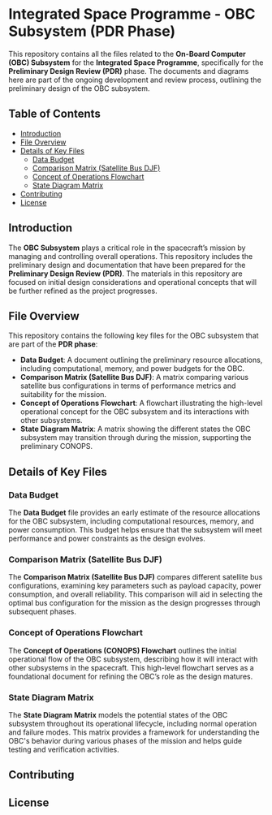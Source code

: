 # Integrated Space Programme - OBC Subsystem (PDR Phase)

This repository contains all the files related to the **On-Board Computer (OBC) Subsystem** for the **Integrated Space Programme**, specifically for the **Preliminary Design Review (PDR)** phase. The documents and diagrams here are part of the ongoing development and review process, outlining the preliminary design of the OBC subsystem.

## Table of Contents
- [Introduction](#introduction)
- [File Overview](#file-overview)
- [Details of Key Files](#details-of-key-files)
  - [Data Budget](#data-budget)
  - [Comparison Matrix (Satellite Bus DJF)](#comparison-matrix-satellite-bus-djf)
  - [Concept of Operations Flowchart](#concept-of-operations-flowchart)
  - [State Diagram Matrix](#state-diagram-matrix)
- [Contributing](#contributing)
- [License](#license)

## Introduction

The **OBC Subsystem** plays a critical role in the spacecraft’s mission by managing and controlling overall operations. This repository includes the preliminary design and documentation that have been prepared for the **Preliminary Design Review (PDR)**. The materials in this repository are focused on initial design considerations and operational concepts that will be further refined as the project progresses.

## File Overview

This repository contains the following key files for the OBC subsystem that are part of the **PDR phase**:

- **Data Budget**: A document outlining the preliminary resource allocations, including computational, memory, and power budgets for the OBC.
- **Comparison Matrix (Satellite Bus DJF)**: A matrix comparing various satellite bus configurations in terms of performance metrics and suitability for the mission.
- **Concept of Operations Flowchart**: A flowchart illustrating the high-level operational concept for the OBC subsystem and its interactions with other subsystems.
- **State Diagram Matrix**: A matrix showing the different states the OBC subsystem may transition through during the mission, supporting the preliminary CONOPS.

## Details of Key Files

### Data Budget

The **Data Budget** file provides an early estimate of the resource allocations for the OBC subsystem, including computational resources, memory, and power consumption. This budget helps ensure that the subsystem will meet performance and power constraints as the design evolves.

### Comparison Matrix (Satellite Bus DJF)

The **Comparison Matrix (Satellite Bus DJF)** compares different satellite bus configurations, examining key parameters such as payload capacity, power consumption, and overall reliability. This comparison will aid in selecting the optimal bus configuration for the mission as the design progresses through subsequent phases.

### Concept of Operations Flowchart

The **Concept of Operations (CONOPS) Flowchart** outlines the initial operational flow of the OBC subsystem, describing how it will interact with other subsystems in the spacecraft. This high-level flowchart serves as a foundational document for refining the OBC’s role as the design matures.

### State Diagram Matrix

The **State Diagram Matrix** models the potential states of the OBC subsystem throughout its operational lifecycle, including normal operation and failure modes. This matrix provides a framework for understanding the OBC's behavior during various phases of the mission and helps guide testing and verification activities.

## Contributing

## License
